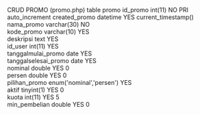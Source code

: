 CRUD PROMO (promo.php)
table promo
id_promo	int(11)	NO	PRI		auto_increment
created_promo	datetime	YES		current_timestamp()	
nama_promo	varchar(30)	NO			
kode_promo	varchar(10)	YES			
deskripsi	text	YES			
id_user	int(11)	YES			
tanggalmulai_promo	date	YES			
tanggalselesai_promo	date	YES			
nominal	double	YES		0	
persen	double	YES		0	
pilihan_promo	enum('nominal','persen')	YES			
aktif	tinyint(1)	YES		0	
kuota	int(11)	YES		5	
min_pembelian	double	YES		0	

